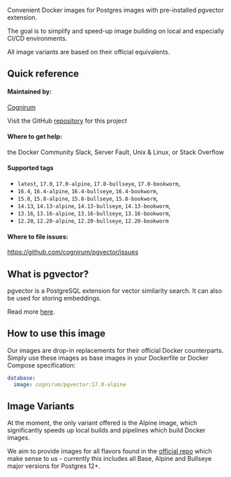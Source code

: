 Convenient Docker images for Postgres images with pre-installed pgvector extension.

The goal is to simplify and speed-up image building on local and especially CI/CD environments.

All image variants are based on their official equivalents.

## Quick reference

#### Maintained by:

[Cognirum](https://cognirum.com)

Visit the GitHub [repository](https://github.com/cognirum/pgvector) for this project

#### Where to get help:

the Docker Community Slack, Server Fault, Unix & Linux, or Stack Overflow

#### Supported tags

* `latest`, `17.0`, `17.0-alpine`, `17.0-bullseye`, `17.0-bookworm`,
* `16.4`, `16.4-alpine`, `16.4-bullseye`, `16.4-bookworm`,
* `15.8`, `15.8-alpine`, `15.8-bullseye`, `15.8-bookworm`,
* `14.13`, `14.13-alpine`, `14.13-bullseye`, `14.13-bookworm`,
* `13.16`, `13.16-alpine`, `13.16-bullseye`, `13.16-bookworm`,
* `12.20`, `12.20-alpine`, `12.20-bullseye`, `12.20-bookworm`

#### Where to file issues:

https://github.com/cognirum/pgvector/issues

## What is pgvector?

pgvector is a PostgreSQL extension for vector similarity search. It can also be used for storing embeddings.

Read more [here](https://github.com/pgvector/pgvector).

## How to use this image

Our images are drop-in replacements for their official Docker counterparts. Simply use these images as base images
in your Dockerfile or Docker Compose specification:

```yaml
database:
  image: cognirum/pgvector:17.0-alpine
```

## Image Variants

At the moment, the only variant offered is the Alpine image, which significantly speeds up local builds and
pipelines which build Docker images.

We aim to provide images for all flavors found in the [official repo](https://hub.docker.com/_/postgres) which make sense
to us - currently this includes all Base, Alpine and Bullseye major versions for Postgres 12+.
